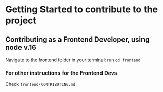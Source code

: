 # Getting Started to contribute to the project

## Contributing as a Frontend Developer, using node v.16

Navigate to the frontend folder in your terminal:
run `cd frontend`

### For other instructions for the Frontend Devs
Check `frontend/CONTRIBUTING.md`


